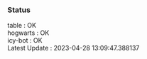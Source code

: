 ### Status


table : OK  
hogwarts : OK  
icy-bot : OK  
Latest Update : 2023-04-28 13:09:47.388137
